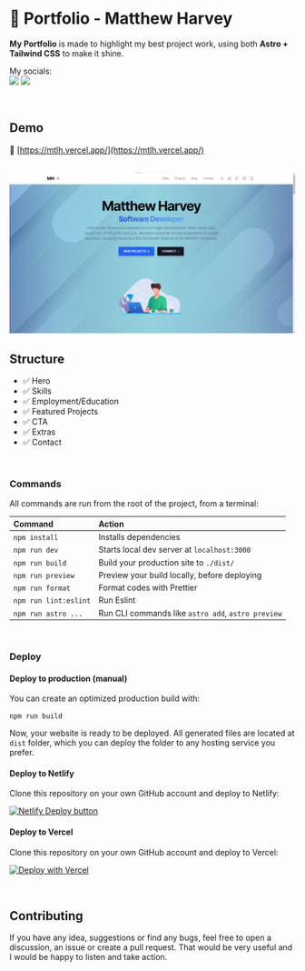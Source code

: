 # 🌟 Portfolio - Matthew Harvey

**My Portfolio** is made to highlight my best project work, using both **Astro + Tailwind CSS** to make it shine. 

My socials:
<br>
<a href="https://www.linkedin.com/in/mtlh/" target="_blank"><img src="https://img.shields.io/badge/LinkedIn-0077B5?style=for-the-badge&logo=linkedin&logoColor=white"></a>
<a href="https://mtlh.vercel.app" target="_blank"><img src="https://img.shields.io/badge/Portfolio-0A0A0A?style=for-the-badge&logo=dev.to&logoColor=white"></a> 

<br>

## Demo

📌 [https://mtlh.vercel.app/](https://mtlh.vercel.app/)

<br>

<img src="./screenshot.png" alt="Portfolio homepage screenshot">

<br>

## Structure

- ✅ Hero
- ✅ Skills
- ✅ Employment/Education
- ✅ Featured Projects
- ✅ CTA
- ✅ Extras
- ✅ Contact

<br>

### Commands

All commands are run from the root of the project, from a terminal:

| Command               | Action                                             |
| :-------------------- | :------------------------------------------------- |
| `npm install`         | Installs dependencies                              |
| `npm run dev`         | Starts local dev server at `localhost:3000`        |
| `npm run build`       | Build your production site to `./dist/`            |
| `npm run preview`     | Preview your build locally, before deploying       |
| `npm run format`      | Format codes with Prettier                         |
| `npm run lint:eslint` | Run Eslint                                         |
| `npm run astro ...`   | Run CLI commands like `astro add`, `astro preview` |

<br>

### Deploy

#### Deploy to production (manual)

You can create an optimized production build with:

```shell
npm run build
```

Now, your website is ready to be deployed. All generated files are located at
`dist` folder, which you can deploy the folder to any hosting service you
prefer.

#### Deploy to Netlify

Clone this repository on your own GitHub account and deploy to Netlify:

[![Netlify Deploy button](https://www.netlify.com/img/deploy/button.svg)](https://app.netlify.com/start/deploy?repository=https://github.com/mtlh/Portfolio)

#### Deploy to Vercel

Clone this repository on your own GitHub account and deploy to Vercel:

[![Deploy with Vercel](https://vercel.com/button)](https://vercel.com/new/clone?repository-url=https%3A%2F%2Fgithub.com%2Fmtlh%2FPortfolio)

<br>

## Contributing

If you have any idea, suggestions or find any bugs, feel free to open a discussion, an issue or create a pull request.
That would be very useful and I would be happy to listen and take action.

